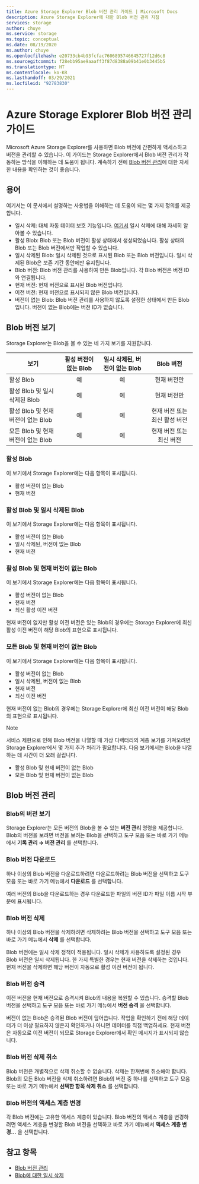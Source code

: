 ```yaml
---
title: Azure Storage Explorer Blob 버전 관리 가이드 | Microsoft Docs
description: Azure Storage Explorer에 대한 Blob 버전 관리 지침
services: storage
author: chuye
ms.service: storage
ms.topic: conceptual
ms.date: 08/19/2020
ms.author: chuye
ms.openlocfilehash: e20733cb4b93fcfac7606895746645727f12d6c8
ms.sourcegitcommit: f28ebb95ae9aaaff3f87d8388a09b41e0b3445b5
ms.translationtype: HT
ms.contentlocale: ko-KR
ms.lasthandoff: 03/29/2021
ms.locfileid: "92783830"
---
```

# <a name="azure-storage-explorer-blob-versioning-guide"></a>Azure Storage Explorer Blob 버전 관리 가이드

Microsoft Azure Storage Explorer를 사용하면 Blob 버전에 간편하게 액세스하고 버전을 관리할 수 있습니다. 이 가이드는 Storage Explorer에서 Blob 버전 관리가 작동하는 방식을 이해하는 데 도움이 됩니다. 계속하기 전에 [Blob 버전 관리](../blobs/versioning-overview.md)에 대한 자세한 내용을 확인하는 것이 좋습니다.

## <a name="terminology"></a>용어

여기서는 이 문서에서 설명하는 사용법을 이해하는 데 도움이 되는 몇 가지 정의를 제공합니다.

- 일시 삭제: 대체 자동 데이터 보호 기능입니다. [여기서](../blobs/soft-delete-blob-overview.md) 일시 삭제에 대해 자세히 알아볼 수 있습니다.
- 활성 Blob: Blob 또는 Blob 버전이 활성 상태에서 생성되었습니다. 활성 상태의 Blob 또는 Blob 버전에서만 작업할 수 있습니다.
- 일시 삭제된 Blob: 일시 삭제된 것으로 표시된 Blob 또는 Blob 버전입니다. 일시 삭제된 Blob은 보존 기간 동안에만 유지됩니다.
- Blob 버전: Blob 버전 관리를 사용하여 만든 Blob입니다. 각 Blob 버전은 버전 ID와 연결됩니다.
- 현재 버전: 현재 버전으로 표시된 Blob 버전입니다.
- 이전 버전: 현재 버전으로 표시되지 않은 Blob 버전입니다.
- 버전이 없는 Blob: Blob 버전 관리를 사용하지 않도록 설정한 상태에서 만든 Blob입니다. 버전이 없는 Blob에는 버전 ID가 없습니다.

## <a name="view-blob-versions"></a>Blob 버전 보기

Storage Explorer는 Blob을 볼 수 있는 네 가지 보기를 지원합니다.

| 보기 | 활성 버전이 없는 Blob | 일시 삭제된, 버전이 없는 Blob | Blob 버전 |
| ---- | :----------: | :-----------: | :------------------: |
| 활성 Blob | 예 | 예 | 현재 버전만 |
| 활성 Blob 및 일시 삭제된 Blob | 예 | 예 | 현재 버전만 |
| 활성 Blob 및 현재 버전이 없는 Blob | 예 | 예 | 현재 버전 또는 최신 활성 버전 |
| 모든 Blob 및 현재 버전이 없는 Blob | 예 | 예 | 현재 버전 또는 최신 버전 |

### <a name="active-blobs"></a>활성 Blob

이 보기에서 Storage Explorer에는 다음 항목이 표시됩니다.

- 활성 버전이 없는 Blob
- 현재 버전

### <a name="active-blobs-and-soft-deleted-blobs"></a>활성 Blob 및 일시 삭제된 Blob

이 보기에서 Storage Explorer에는 다음 항목이 표시됩니다.

- 활성 버전이 없는 Blob
- 일시 삭제된, 버전이 없는 Blob
- 현재 버전

### <a name="active-blobs-and-blobs-without-current-version"></a>활성 Blob 및 현재 버전이 없는 Blob

이 보기에서 Storage Explorer에는 다음 항목이 표시됩니다.

- 활성 버전이 없는 Blob
- 현재 버전
- 최신 활성 이전 버전 

현재 버전이 없지만 활성 이전 버전은 있는 Blob의 경우에는 Storage Explorer에 최신 활성 이전 버전이 해당 Blob의 표현으로 표시됩니다.

### <a name="all-blobs-and-blobs-without-current-version"></a>모든 Blob 및 현재 버전이 없는 Blob

이 보기에서 Storage Explorer에는 다음 항목이 표시됩니다.

- 활성 버전이 없는 Blob
- 일시 삭제된, 버전이 없는 Blob
- 현재 버전
- 최신 이전 버전 

현재 버전이 없는 Blob의 경우에는 Storage Explorer에 최신 이전 버전이 해당 Blob의 표현으로 표시됩니다.

> [!Note]
> 서비스 제한으로 인해 Blob 버전을 나열할 때 가상 디렉터리의 계층 보기를 가져오려면 Storage Explorer에서 몇 가지 추가 처리가 필요합니다. 다음 보기에서는 Blob을 나열하는 데 시간이 더 오래 걸립니다.
> 
> - 활성 Blob 및 현재 버전이 없는 Blob
> - 모든 Blob 및 현재 버전이 없는 Blob

## <a name="manage-blob-versions"></a>Blob 버전 관리

### <a name="view-versions-of-a-blob"></a>Blob의 버전 보기

Storage Explorer는 모든 버전의 Blob을 볼 수 있는 **버전 관리** 명령을 제공합니다. Blob의 버전을 보려면 버전을 보려는 Blob을 선택하고 도구 모음 또는 바로 가기 메뉴에서 **기록 관리 &rarr; 버전 관리** 를 선택합니다.

### <a name="download-blob-versions"></a>Blob 버전 다운로드

하나 이상의 Blob 버전을 다운로드하려면 다운로드하려는 Blob 버전을 선택하고 도구 모음 또는 바로 가기 메뉴에서 **다운로드** 를 선택합니다.

여러 버전의 Blob을 다운로드하는 경우 다운로드한 파일의 버전 ID가 파일 이름 시작 부분에 표시됩니다.

### <a name="delete-blob-versions"></a>Blob 버전 삭제

하나 이상의 Blob 버전을 삭제하려면 삭제하려는 Blob 버전을 선택하고 도구 모음 또는 바로 가기 메뉴에서 **삭제** 를 선택합니다.

Blob 버전에는 일시 삭제 정책이 적용됩니다. 일시 삭제가 사용하도록 설정된 경우 Blob 버전은 일시 삭제됩니다. 한 가지 특별한 경우는 현재 버전을 삭제하는 것입니다. 현재 버전을 삭제하면 해당 버전이 자동으로 활성 이전 버전이 됩니다.

### <a name="promote-blob-version"></a>Blob 버전 승격

이전 버전을 현재 버전으로 승격시켜 Blob의 내용을 복원할 수 있습니다. 승격할 Blob 버전을 선택하고 도구 모음 또는 바로 가기 메뉴에서 **버전 승격** 을 선택합니다.

버전이 없는 Blob은 승격된 Blob 버전이 덮어씁니다. 작업을 확인하기 전에 해당 데이터가 더 이상 필요하지 않은지 확인하거나 아니면 데이터를 직접 백업하세요. 현재 버전은 자동으로 이전 버전이 되므로 Storage Explorer에서 확인 메시지가 표시되지 않습니다.

### <a name="undelete-blob-version"></a>Blob 버전 삭제 취소

Blob 버전은 개별적으로 삭제 취소할 수 없습니다. 삭제는 한꺼번에 취소해야 합니다. Blob의 모든 Blob 버전을 삭제 취소하려면 Blob의 버전 중 하나를 선택하고 도구 모음 또는 바로 가기 메뉴에서 **선택한 항목 삭제 취소** 를 선택합니다.

### <a name="change-access-tier-of-blob-versions"></a>Blob 버전의 액세스 계층 변경

각 Blob 버전에는 고유한 액세스 계층이 있습니다. Blob 버전의 액세스 계층을 변경하려면 액세스 계층을 변경할 Blob 버전을 선택하고 바로 가기 메뉴에서 **액세스 계층 변경...** 을 선택합니다.

## <a name="see-also"></a>참고 항목

* [Blob 버전 관리](../blobs/versioning-overview.md)
* [Blob에 대한 일시 삭제](../blobs/soft-delete-blob-overview.md)